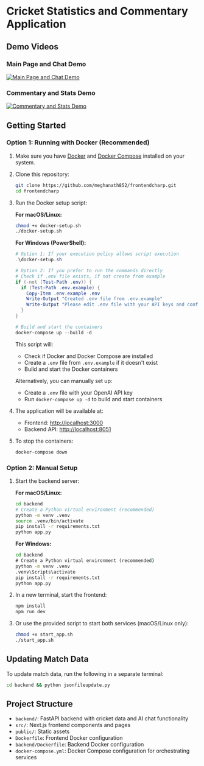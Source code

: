 # Cricket Statistics and Commentary Application

## Demo Videos

### Main Page and Chat Demo
[![Main Page and Chat Demo](https://i.ytimg.com/vi/kz1UalbZqD4/0.jpg)](https://www.youtube.com/watch?v=kz1UalbZqD4 "Main Page and Chat Demo")

### Commentary and Stats Demo
[![Commentary and Stats Demo](https://img.youtube.com/vi/YKD5knkQLbM/0.jpg)](https://www.youtube.com/watch?v=YKD5knkQLbM "Commentary and Stats Demo")

## Getting Started

### Option 1: Running with Docker (Recommended)

1. Make sure you have [Docker](https://docs.docker.com/get-docker/) and [Docker Compose](https://docs.docker.com/compose/install/) installed on your system.

2. Clone this repository:
   ```bash
   git clone https://github.com/meghanath852/frontendcharp.git
   cd frontendcharp
   ```

3. Run the Docker setup script:
   
   **For macOS/Linux:**
   ```bash
   chmod +x docker-setup.sh
   ./docker-setup.sh
   ```
   
   **For Windows (PowerShell):**
   ```powershell
   # Option 1: If your execution policy allows script execution
   .\docker-setup.sh
   
   # Option 2: If you prefer to run the commands directly
   # Check if .env file exists, if not create from example
   if (-not (Test-Path .env)) {
     if (Test-Path .env.example) {
       Copy-Item .env.example .env
       Write-Output "Created .env file from .env.example"
       Write-Output "Please edit .env file with your API keys and configuration"
     }
   }
   
   # Build and start the containers
   docker-compose up --build -d
   ```
   
   This script will:
   - Check if Docker and Docker Compose are installed
   - Create a `.env` file from `.env.example` if it doesn't exist
   - Build and start the Docker containers

   Alternatively, you can manually set up:
   - Create a `.env` file with your OpenAI API key
   - Run `docker-compose up -d` to build and start containers

4. The application will be available at:
   - Frontend: [http://localhost:3000](http://localhost:3000)
   - Backend API: [http://localhost:8051](http://localhost:8051)

5. To stop the containers:
   ```bash
   docker-compose down
   ```

### Option 2: Manual Setup

1. Start the backend server:

   **For macOS/Linux:**
   ```bash
   cd backend
   # Create a Python virtual environment (recommended)
   python -m venv .venv
   source .venv/bin/activate
   pip install -r requirements.txt
   python app.py
   ```
   
   **For Windows:**
   ```cmd
   cd backend
   # Create a Python virtual environment (recommended)
   python -m venv .venv
   .venv\Scripts\activate
   pip install -r requirements.txt
   python app.py
   ```

2. In a new terminal, start the frontend:

   ```bash
   npm install
   npm run dev
   ```

3. Or use the provided script to start both services (macOS/Linux only):

   ```bash
   chmod +x start_app.sh
   ./start_app.sh
   ```

## Updating Match Data

To update match data, run the following in a separate terminal:
```bash
cd backend && python jsonfileupdate.py
```

## Project Structure

- `backend/`: FastAPI backend with cricket data and AI chat functionality
- `src/`: Next.js frontend components and pages
- `public/`: Static assets
- `Dockerfile`: Frontend Docker configuration
- `backend/Dockerfile`: Backend Docker configuration
- `docker-compose.yml`: Docker Compose configuration for orchestrating services

